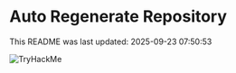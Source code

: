 # Auto Regenerate Repository

This README was last updated: 2025-09-23 07:50:53

 ![TryHackMe](https://tryhackme.com/badge/533634)